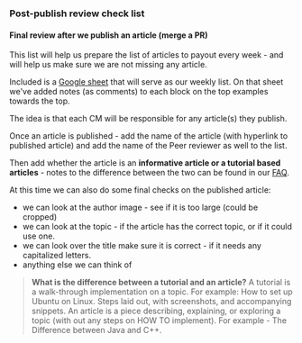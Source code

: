 ### Post-publish review check list
#### Final review after we publish an article (merge a PR)
This list will help us prepare the list of articles to payout every week - and will help us make sure we are not missing any article.

Included is a [Google sheet](https://docs.google.com/spreadsheets/d/10RlhQIyoBcZwkIWEetGPsrpJ1QgdrKmQm_fIZrdinlI/edit#gid=0) that will serve as our weekly list. On that sheet we've added notes (as comments) to each block on the top examples towards the top. 

The idea is that each CM will be responsible for any article(s) they publish.

Once an article is published - add the name of the article (with hyperlink to published article) and add the name of the Peer reviewer as well to the list.

Then add whether the article is an **informative article or a tutorial based articles** - notes to the difference between the two can be found in our [FAQ](https://github.com/section-engineering-education/engineering-education/blob/master/new_contributors/FAQ.md).

At this time we can also do some final checks on the published article:
- we can look at the author image - see if it is too large (could be cropped)
- we can look at the topic - if the article has the correct topic, or if it could use one.
- we can look over the title make sure it is correct - if it needs any capitalized letters.
- anything else we can think of

>**What is the difference between a tutorial and an article?**
>A tutorial is a walk-through implementation on a topic. For example: How to set up Ubuntu on Linux. Steps laid out, with screenshots, and accompanying snippets. An article is a piece describing, explaining, or exploring a topic (with out any steps on HOW TO implement). For example - The Difference between Java and C++.
